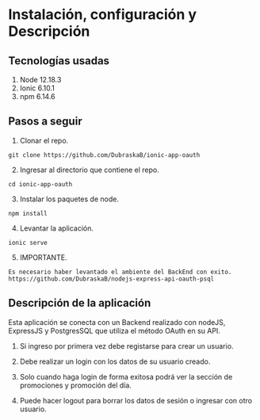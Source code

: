 # Instalación, configuración y Descripción

## Tecnologías usadas

1. Node 12.18.3
2. Ionic 6.10.1
3. npm 6.14.6

## Pasos a seguir

1. Clonar el repo.

```
git clone https://github.com/DubraskaB/ionic-app-oauth
```
2. Ingresar al directorio que contiene el repo.
```
cd ionic-app-oauth
```
3. Instalar los paquetes de node.
```
npm install
``` 
4. Levantar la aplicación.
```
ionic serve
``` 
5. IMPORTANTE.
```
Es necesario haber levantado el ambiente del BackEnd con exito.
https://github.com/DubraskaB/nodejs-express-api-oauth-psql 
``` 
## Descripción de la aplicación

Esta aplicación se conecta con un Backend realizado con nodeJS, ExpressJS y PostgresSQL que utiliza el método OAuth en su API.

1. Si ingreso por primera vez debe registarse para crear un usuario.

2. Debe realizar un login con los datos de su usuario creado.

3. Solo cuando haga login de forma exitosa podrá ver la sección de promociones y promoción del día. 

4. Puede hacer logout para borrar los datos de sesión o ingresar con otro usuario. 